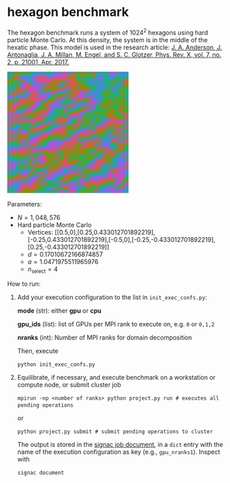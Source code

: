 # hexagon benchmark

The hexagon benchmark runs a system of $1024^2$ hexagons using hard particle Monte Carlo.
At this density, the system is in the middle of the hexatic phase. This model is used in the research article:
[J. A. Anderson, J. Antonaglia, J. A. Millan, M. Engel, and S. C. Glotzer, Phys. Rev. X, vol. 7, no. 2, p. 21001, Apr. 2017.](http://dx.doi.org/10.1103/PhysRevX.7.021001)

<img src="hexagon/hexagon.png" style="width: 280px;"/>

Parameters:

* $N = 1,048,576$
* Hard particle Monte Carlo
    * Vertices: [[0.5,0],[0.25,0.433012701892219],[-0.25,0.433012701892219],[-0.5,0],[-0.25,-0.433012701892219],[0.25,-0.433012701892219]]
    * $d = 0.17010672166874857$
    * $a = 1.0471975511965976$
    * $n_\mathrm{select} = 4$

How to run:

1. Add your execution configuration to the list in `init_exec_confs.py`:

    **mode** (str): either **gpu** or **cpu**

    **gpu_ids** (list): list of GPUs per MPI rank to execute on, e.g. `0` or `0,1,2`

    **nranks** (int): Number of MPI ranks for domain decomposition

    Then, execute

    ```
    python init_exec_confs.py
    ```

2. Equilibrate, if necessary, and execute benchmark on a workstation or compute node, or submit cluster job

    ```
    mpirun -np <number of ranks> python project.py run # executes all pending operations
    ```

    or

    ```
    python project.py submit # submit pending operations to cluster
    ```

    The output is stored in the [signac job document](https://docs.signac.io/en/latest/projects.html), in a `dict` entry with
    the name of the execution configuration as key (e.g., `gpu_nranks1`). Inspect with

    ```
    signac document
    ```

